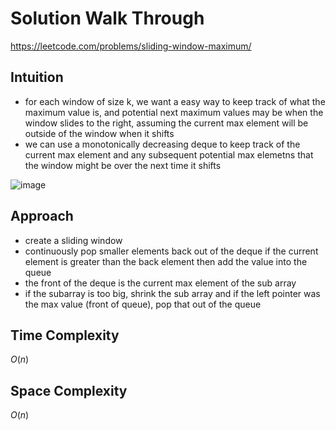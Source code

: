 # Solution Walk Through
https://leetcode.com/problems/sliding-window-maximum/

## Intuition
- for each window of size k, we want a easy way to keep track of what the maximum value is, and potential next maximum values may be when the window slides to the right, assuming the current max element will be outside of the window when it shifts
- we can use a monotonically decreasing deque to keep track of the current max element and any subsequent potential max elemetns that the window might be over the next time it shifts

![image](https://github.com/luciancheng/LeetCodeSolutions/assets/121974540/d9924f10-225b-4446-86e2-0073154cc7da)


## Approach
- create a sliding window
- continuously pop smaller elements back out of the deque if the current element is greater than the back element then add the value into the queue
- the front of the deque is the current max element of the sub array
- if the subarray is too big, shrink the sub array and if the left pointer was the max value (front of queue), pop that out of the queue

## Time Complexity
$O(n)$

## Space Complexity
$O(n)$



